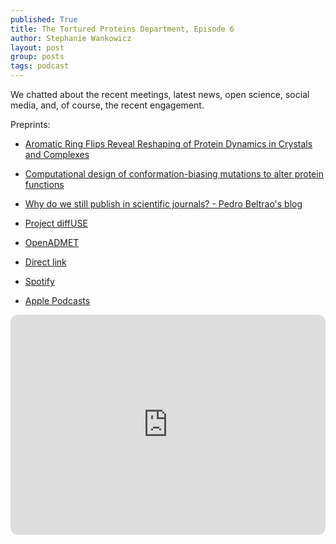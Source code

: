 ```yaml
---
published: True
title: The Tortured Proteins Department, Episode 6
author: Stephanie Wankowicz
layout: post
group: posts
tags: podcast
---
```

We chatted about the recent meetings, latest news, open science, social media, and, of course, the recent engagement.

Preprints:

- [Aromatic Ring Flips Reveal Reshaping of Protein Dynamics in Crystals and Complexes](https://www.biorxiv.org/content/10.1101/2025.08.20.671406v1?rss=1)
- [Computational design of conformation-biasing mutations to alter protein functions](https://www.biorxiv.org/content/10.1101/2025.05.03.652001v3)
- [Why do we still publish in scientific journals? - Pedro Beltrao's blog](https://www.evocellnet.com/2025/07/why-do-we-still-publish-in-scientific.html)

- [Project diffUSE](https://diffuse.science/)
- [OpenADMET](https://openadmet.org/)

- [Direct link](http://cdn.fraserlab.com/audio/TTPD_6.mp3) 
- [Spotify](https://open.spotify.com/episode/5TeDxS4kNElD2K2XKM6dqH?si=de01ab4095d844a8)
- [Apple Podcasts](https://podcasts.apple.com/us/podcast/episode-6-open-science-and-the-future-of-engagement/id1802420696?i=1000724206275)

<iframe data-testid="embed-iframe" style="border-radius:12px" src="https://open.spotify.com/embed/episode/5TeDxS4kNElD2K2XKM6dqH?utm_source=generator" width="100%" height="352" frameBorder="0" allowfullscreen="" allow="autoplay; clipboard-write; encrypted-media; fullscreen; picture-in-picture" loading="lazy"></iframe>

